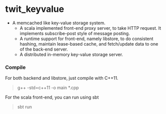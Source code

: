 twit_keyvalue
=============

- A memcached like key-value storage system.
	- A scala implemented front-end proxy server, to take HTTP request. It implements subscribe-post style of message posting.
	- A runtime support for front-end, namely libstore, to do consistent hashing, maintain lease-based cache, and fetch/update data to one of the back-end server.
	- A distributed in-memory key-value storage server.  
	
### Compile
For both backend and libstore, just compile with C++11.
> g++ -std=c++11 -o main *.cpp

For the scala front-end, you can run using sbt
> sbt run
